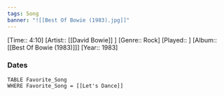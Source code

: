 ```yaml
---
tags: Song  
banner: "![[Best Of Bowie (1983).jpg]]"
---
```

[Time:: 4:10]
[Artist:: [[David Bowie]] ]
[Genre:: Rock]
[Played:: ]
[Album:: [[Best Of Bowie (1983)]]]
[Year:: 1983]
### Dates
````dataview
TABLE Favorite_Song
WHERE Favorite_Song = [[Let's Dance]]
````